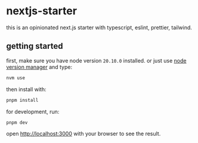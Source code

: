 # nextjs-starter

this is an opinionated next.js starter with typescript, eslint, prettier, tailwind.

## getting started

first, make sure you have node version `20.10.0` installed. or just use [node version manager](https://github.com/nvm-sh/nvm) and type:

```bash
nvm use
```

then install with:

```bash
pnpm install
```

for development, run:

```bash
pnpm dev
```

open [http://localhost:3000](http://localhost:3000) with your browser to see the result.
